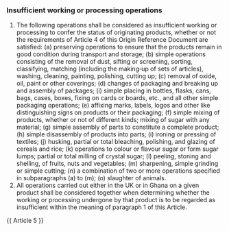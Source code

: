 ### Insufficient working or processing operations

1. The following operations shall be considered as insufficient working or processing to confer the status of originating products, whether or not the requirements of Article 4 of this Origin Reference Document are satisfied:
(a) preserving operations to ensure that the products remain in good condition during transport and storage;
(b) simple operations consisting of the removal of dust, sifting or screening, sorting, classifying, matching (including the making‐up of sets of articles), washing, cleaning, painting, polishing, cutting up;
(c) removal of oxide, oil, paint or other coverings;
(d)  changes of packaging and breaking up and assembly of packages;
(i) simple placing in bottles, flasks, cans, bags, cases, boxes, fixing on cards or boards, etc., and all other simple packaging operations;
(e) affixing marks, labels, logos and other like distinguishing signs on products or their packaging;
(f) simple mixing of products, whether or not of different kinds; mixing of sugar with any material;
(g) simple assembly of parts to constitute a complete product;
(h) simple disassembly of products into parts;
(i) ironing or pressing of textiles;
(j) husking, partial or total bleaching, polishing, and glazing of cereals and rice;
(k) operations to colour or flavour sugar or form sugar lumps; partial or total milling of crystal sugar;
(l) peeling, stoning and shelling, of fruits, nuts and vegetables;
(m) sharpening, simple grinding or simple cutting;
(n) a combination of two or more operations specified in subparagraphs (a) to (m);
(o) slaughter of animals.
2. All operations carried out either in the UK or in Ghana on a given product shall be considered together when determining whether the working or processing undergone by that product is to be regarded as insufficient within the meaning of paragraph 1 of this Article.

{{ Article 5 }}
